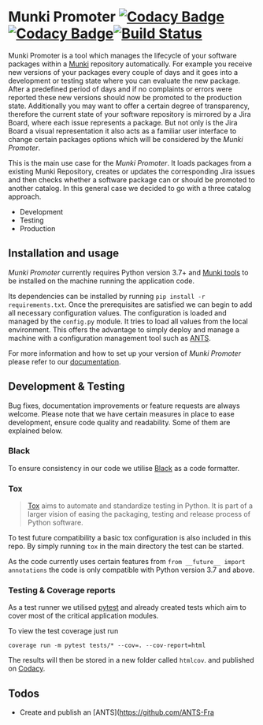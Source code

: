 # Munki Promoter [![Codacy Badge](https://api.codacy.com/project/badge/Coverage/763edf5e399945378a3b8fd649576a6d)](https://www.codacy.com?utm_source=github.com&utm_medium=referral&utm_content=tcinbis/munkipromoter&utm_campaign=Badge_Coverage)[![Codacy Badge](https://api.codacy.com/project/badge/Grade/763edf5e399945378a3b8fd649576a6d)](https://www.codacy.com?utm_source=github.com&amp;utm_medium=referral&amp;utm_content=tcinbis/munkipromoter&amp;utm_campaign=Badge_Grade)[![Build Status](https://travis-ci.com/tcinbis/munkipromoter.svg?token=UG4L2xzc4VqB7GwMRNRu&branch=master)](https://travis-ci.com/tcinbis/munkipromoter)
Munki Promoter is a tool which manages the lifecycle of your software packages within a 
[Munki](https://github.com/munki/munki) repository automatically. For example you receive new versions of your packages
every couple of days and it goes into a development or testing state where you can evaluate the new package. 
After a predefined period of days and if no complaints or errors were reported these new versions should now be 
promoted to the production state.
Additionally you may want to offer a certain degree of transparency, therefore the current state of your software 
repository is mirrored by a Jira Board, where each issue represents a package.
But not only is the Jira Board a visual representation it also acts as a familiar user interface to change certain
packages options which will be considered by the _Munki Promoter_.

This is the main use case for the _Munki Promoter_.
It loads packages from a existing Munki Repository, creates or updates the corresponding Jira issues and then checks
whether a software package can or should be promoted to another catalog. In this general case we decided to go with a 
three catalog approach.
- Development
- Testing
- Production

## Installation and usage
_Munki Promoter_ currently requires Python version 3.7+ and [Munki tools](https://github.com/munki/munki/releases) to be 
installed on the machine running the application code.

Its dependencies can be installed by running `pip install -r requirements.txt`.
Once the prerequisites are satisfied we can begin to add all necessary configuration values.
The configuration is loaded and managed by the `config.py` module. It tries to load all values from the
local environment.
This offers the advantage to simply deploy and manage a machine with a configuration management tool such as 
[ANTS](https://github.com/ANTS-Framework/ants).

For more information and how to set up your version of _Munki Promoter_ please refer to our [documentation](https://tcinbis.github.io/munkipromoter-docs).

## Development & Testing
Bug fixes, documentation improvements or feature requests are always welcome. Please note that we have certain measures
in place to ease development, ensure code quality and readability. Some of them are explained below.

### Black
To ensure consistency in our code we utilise [Black](https://github.com/python/black) as a code formatter.

### Tox
>[Tox](https://tox.readthedocs.io/en/latest/index.html) aims to automate and standardize testing in Python. 
>It is part of a larger vision of easing the packaging, testing and release process of Python software.

To test future compatibility a basic tox configuration is also included in this repo. By simply running `tox` in the
main directory the test can be started.

As the code currently uses certain features from `from __future__ import annotations` the code is only compatible with 
Python version 3.7 and above.  

### Testing & Coverage reports
As a test runner we utilised [pytest](https://pytest.org) and already created tests which aim to cover most of the
critical application modules.

To view the test coverage just run 

```coverage run -m pytest tests/* --cov=. --cov-report=html```

The results will then be stored in a new folder called `htmlcov`. and published on 
[Codacy](https://app.codacy.com/project/tom.cinbis/munkipromoter/dashboard).

## Todos
- Create and publish an [ANTS](https://github.com/ANTS-Fra